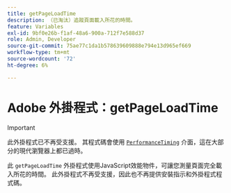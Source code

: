 ```yaml
---
title: getPageLoadTime
description: （已淘汰）追蹤頁面載入所花的時間。
feature: Variables
exl-id: 9bf0e26b-f1af-48a6-900a-712f7e588d37
role: Admin, Developer
source-git-commit: 75ae77c1da1b578639609888e794e13d965ef669
workflow-type: tm+mt
source-wordcount: '72'
ht-degree: 6%

---
```


# Adobe 外掛程式：getPageLoadTime

>[!IMPORTANT]
>
>此外掛程式已不再受支援。 其程式碼會使用 [`PerformanceTiming`](https://developer.mozilla.org/en-US/docs/Web/API/PerformanceTiming) 介面，這在大部分的現代瀏覽器上都已過時。

此 `getPageLoadTime` 外掛程式使用JavaScript效能物件，可讓您測量頁面完全載入所花的時間。 此外掛程式不再受支援，因此也不再提供安裝指示和外掛程式程式碼。
